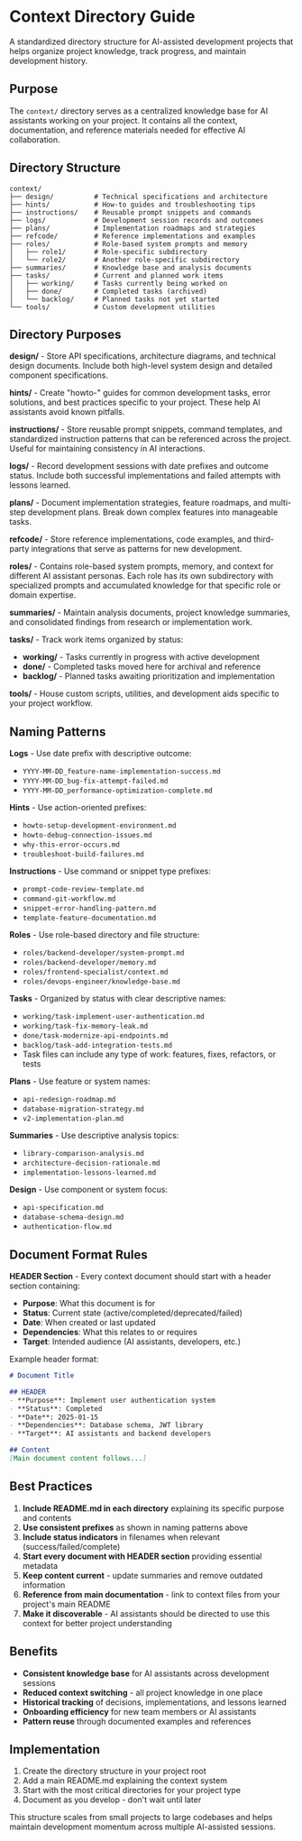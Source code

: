 # Context Directory Guide

A standardized directory structure for AI-assisted development projects that helps organize project knowledge, track progress, and maintain development history.

## Purpose

The `context/` directory serves as a centralized knowledge base for AI assistants working on your project. It contains all the context, documentation, and reference materials needed for effective AI collaboration.

## Directory Structure

```
context/
├── design/          # Technical specifications and architecture
├── hints/           # How-to guides and troubleshooting tips
├── instructions/    # Reusable prompt snippets and commands
├── logs/            # Development session records and outcomes
├── plans/           # Implementation roadmaps and strategies
├── refcode/         # Reference implementations and examples
├── roles/           # Role-based system prompts and memory
│   ├── role1/       # Role-specific subdirectory
│   └── role2/       # Another role-specific subdirectory
├── summaries/       # Knowledge base and analysis documents
├── tasks/           # Current and planned work items
│   ├── working/     # Tasks currently being worked on
│   ├── done/        # Completed tasks (archived)
│   └── backlog/     # Planned tasks not yet started
└── tools/           # Custom development utilities
```

## Directory Purposes

**design/** - Store API specifications, architecture diagrams, and technical design documents. Include both high-level system design and detailed component specifications.

**hints/** - Create "howto-" guides for common development tasks, error solutions, and best practices specific to your project. These help AI assistants avoid known pitfalls.

**instructions/** - Store reusable prompt snippets, command templates, and standardized instruction patterns that can be referenced across the project. Useful for maintaining consistency in AI interactions.

**logs/** - Record development sessions with date prefixes and outcome status. Include both successful implementations and failed attempts with lessons learned.

**plans/** - Document implementation strategies, feature roadmaps, and multi-step development plans. Break down complex features into manageable tasks.

**refcode/** - Store reference implementations, code examples, and third-party integrations that serve as patterns for new development.

**roles/** - Contains role-based system prompts, memory, and context for different AI assistant personas. Each role has its own subdirectory with specialized prompts and accumulated knowledge for that specific role or domain expertise.

**summaries/** - Maintain analysis documents, project knowledge summaries, and consolidated findings from research or implementation work.

**tasks/** - Track work items organized by status:
  - **working/** - Tasks currently in progress with active development
  - **done/** - Completed tasks moved here for archival and reference
  - **backlog/** - Planned tasks awaiting prioritization and implementation

**tools/** - House custom scripts, utilities, and development aids specific to your project workflow.

## Naming Patterns

**Logs** - Use date prefix with descriptive outcome:
- `YYYY-MM-DD_feature-name-implementation-success.md`
- `YYYY-MM-DD_bug-fix-attempt-failed.md`
- `YYYY-MM-DD_performance-optimization-complete.md`

**Hints** - Use action-oriented prefixes:
- `howto-setup-development-environment.md`
- `howto-debug-connection-issues.md`
- `why-this-error-occurs.md`
- `troubleshoot-build-failures.md`

**Instructions** - Use command or snippet type prefixes:
- `prompt-code-review-template.md`
- `command-git-workflow.md`
- `snippet-error-handling-pattern.md`
- `template-feature-documentation.md`

**Roles** - Use role-based directory and file structure:
- `roles/backend-developer/system-prompt.md`
- `roles/backend-developer/memory.md`
- `roles/frontend-specialist/context.md`
- `roles/devops-engineer/knowledge-base.md`

**Tasks** - Organized by status with clear descriptive names:
- `working/task-implement-user-authentication.md`
- `working/task-fix-memory-leak.md`
- `done/task-modernize-api-endpoints.md`
- `backlog/task-add-integration-tests.md`
- Task files can include any type of work: features, fixes, refactors, or tests

**Plans** - Use feature or system names:
- `api-redesign-roadmap.md`
- `database-migration-strategy.md`
- `v2-implementation-plan.md`

**Summaries** - Use descriptive analysis topics:
- `library-comparison-analysis.md`
- `architecture-decision-rationale.md`
- `implementation-lessons-learned.md`

**Design** - Use component or system focus:
- `api-specification.md`
- `database-schema-design.md`
- `authentication-flow.md`

## Document Format Rules

**HEADER Section** - Every context document should start with a header section containing:
- **Purpose**: What this document is for
- **Status**: Current state (active/completed/deprecated/failed)
- **Date**: When created or last updated
- **Dependencies**: What this relates to or requires
- **Target**: Intended audience (AI assistants, developers, etc.)

Example header format:
```markdown
# Document Title

## HEADER
- **Purpose**: Implement user authentication system
- **Status**: Completed
- **Date**: 2025-01-15
- **Dependencies**: Database schema, JWT library
- **Target**: AI assistants and backend developers

## Content
[Main document content follows...]
```

## Best Practices

1. **Include README.md in each directory** explaining its specific purpose and contents
2. **Use consistent prefixes** as shown in naming patterns above
3. **Include status indicators** in filenames when relevant (success/failed/complete)
4. **Start every document with HEADER section** providing essential metadata
5. **Keep content current** - update summaries and remove outdated information
6. **Reference from main documentation** - link to context files from your project's main README
7. **Make it discoverable** - AI assistants should be directed to use this context for better project understanding

## Benefits

- **Consistent knowledge base** for AI assistants across development sessions
- **Reduced context switching** - all project knowledge in one place
- **Historical tracking** of decisions, implementations, and lessons learned
- **Onboarding efficiency** for new team members or AI assistants
- **Pattern reuse** through documented examples and references

## Implementation

1. Create the directory structure in your project root
2. Add a main README.md explaining the context system
3. Start with the most critical directories for your project type
4. Document as you develop - don't wait until later

This structure scales from small projects to large codebases and helps maintain development momentum across multiple AI-assisted sessions.
